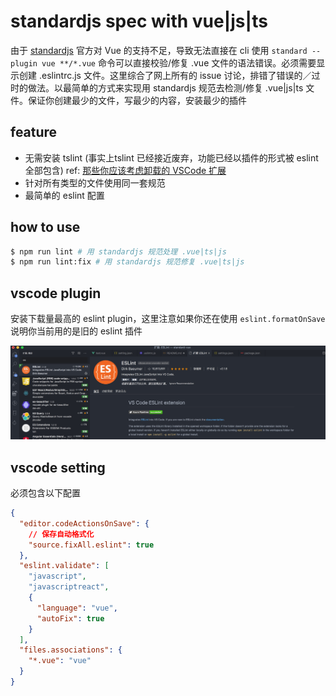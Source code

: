 # standardjs spec with vue|js|ts

由于 [standardjs](https://standardjs.com/) 官方对 Vue 的支持不足，导致无法直接在 cli 使用 `standard --plugin vue **/*.vue` 命令可以直接校验/修复 .vue 文件的语法错误。必须需要显示创建 .eslintrc.js 文件。这里综合了网上所有的 issue 讨论，排错了错误的／过时的做法。以最简单的方式来实现用 standardjs 规范去检测/修复 .vue|js|ts 文件。保证你创建最少的文件，写最少的内容，安装最少的插件

## feature

- 无需安装 tslint (事实上tslint 已经接近废弃，功能已经以插件的形式被 eslint 全部包含) ref: [那些你应该考虑卸载的 VSCode 扩展](https://zhuanlan.zhihu.com/p/125773296)
- 针对所有类型的文件使用同一套规范
- 最简单的 eslint 配置

## how to use

```bash
$ npm run lint # 用 standardjs 规范处理 .vue|ts|js
$ npm run lint:fix # 用 standardjs 规范修复 .vue|ts|js
```

## vscode plugin

安装下载量最高的 eslint plugin，这里注意如果你还在使用 `eslint.formatOnSave` 说明你当前用的是旧的 eslint 插件

![](./images/eslint.jpg)
## vscode setting

必须包含以下配置

```json
{
  "editor.codeActionsOnSave": {
    // 保存自动格式化
    "source.fixAll.eslint": true
  },
  "eslint.validate": [
    "javascript",
    "javascriptreact",
    {
      "language": "vue",
      "autoFix": true
    }
  ],
  "files.associations": {
    "*.vue": "vue"
  }
}
```